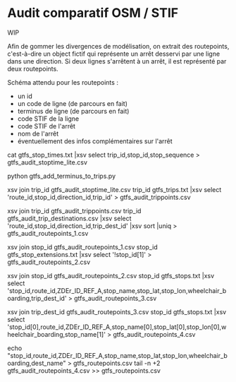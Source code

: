 # Audit comparatif OSM / STIF

WIP

Afin de gommer les divergences de modélisation, on extrait des routepoints,
c'est-à-dire un object fictif qui représente un arrêt desservi par une ligne dans une direction.
Si deux lignes s'arrêtent à un arrêt, il est représenté par deux routepoints.

Schéma attendu pour les routepoints :
* un id
* un code de ligne (de parcours en fait)
* terminus de ligne (de parcours en fait)
* code STIF de la ligne
* code STIF de l'arrêt
* nom de l'arrêt
* éventuellement des infos complémentaires sur l'arrêt


cat gtfs_stop_times.txt |xsv select trip_id,stop_id,stop_sequence > gtfs_audit_stoptime_lite.csv

python gtfs_add_terminus_to_trips.py

xsv join trip_id gtfs_audit_stoptime_lite.csv trip_id gtfs_trips.txt |xsv select 'route_id,stop_id,direction_id,trip_id' > gtfs_audit_trippoints.csv

xsv join trip_id gtfs_audit_trippoints.csv trip_id gtfs_audit_trip_destinations.csv |xsv select 'route_id,stop_id,direction_id,trip_dest_id' |xsv sort |uniq > gtfs_audit_routepoints_1.csv

xsv join stop_id gtfs_audit_routepoints_1.csv stop_id gtfs_stop_extensions.txt |xsv select '!stop_id[1]' > gtfs_audit_routepoints_2.csv

xsv join stop_id gtfs_audit_routepoints_2.csv stop_id gtfs_stops.txt |xsv select 'stop_id,route_id,ZDEr_ID_REF_A,stop_name,stop_lat,stop_lon,wheelchair_boarding,trip_dest_id' > gtfs_audit_routepoints_3.csv

xsv join trip_dest_id gtfs_audit_routepoints_3.csv stop_id gtfs_stops.txt |xsv select 'stop_id[0],route_id,ZDEr_ID_REF_A,stop_name[0],stop_lat[0],stop_lon[0],wheelchair_boarding,stop_name[1]' > gtfs_audit_routepoints_4.csv

echo "stop_id,route_id,ZDEr_ID_REF_A,stop_name,stop_lat,stop_lon,wheelchair_boarding,dest_name" > gtfs_routepoints.csv
tail -n +2 gtfs_audit_routepoints_4.csv >> gtfs_routepoints.csv 